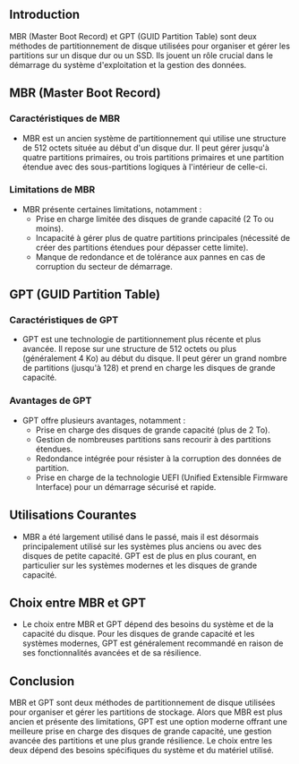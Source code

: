 ## Introduction
MBR (Master Boot Record) et GPT (GUID Partition Table) sont deux méthodes de partitionnement de disque utilisées pour organiser et gérer les partitions sur un disque dur ou un SSD. Ils jouent un rôle crucial dans le démarrage du système d'exploitation et la gestion des données.

## MBR (Master Boot Record)

### Caractéristiques de MBR
- MBR est un ancien système de partitionnement qui utilise une structure de 512 octets située au début d'un disque dur. Il peut gérer jusqu'à quatre partitions primaires, ou trois partitions primaires et une partition étendue avec des sous-partitions logiques à l'intérieur de celle-ci.

### Limitations de MBR
- MBR présente certaines limitations, notamment :
  - Prise en charge limitée des disques de grande capacité (2 To ou moins).
  - Incapacité à gérer plus de quatre partitions principales (nécessité de créer des partitions étendues pour dépasser cette limite).
  - Manque de redondance et de tolérance aux pannes en cas de corruption du secteur de démarrage.

## GPT (GUID Partition Table)

### Caractéristiques de GPT
- GPT est une technologie de partitionnement plus récente et plus avancée. Il repose sur une structure de 512 octets ou plus (généralement 4 Ko) au début du disque. Il peut gérer un grand nombre de partitions (jusqu'à 128) et prend en charge les disques de grande capacité.

### Avantages de GPT
- GPT offre plusieurs avantages, notamment :
  - Prise en charge des disques de grande capacité (plus de 2 To).
  - Gestion de nombreuses partitions sans recourir à des partitions étendues.
  - Redondance intégrée pour résister à la corruption des données de partition.
  - Prise en charge de la technologie UEFI (Unified Extensible Firmware Interface) pour un démarrage sécurisé et rapide.

## Utilisations Courantes
- MBR a été largement utilisé dans le passé, mais il est désormais principalement utilisé sur les systèmes plus anciens ou avec des disques de petite capacité. GPT est de plus en plus courant, en particulier sur les systèmes modernes et les disques de grande capacité.

## Choix entre MBR et GPT
- Le choix entre MBR et GPT dépend des besoins du système et de la capacité du disque. Pour les disques de grande capacité et les systèmes modernes, GPT est généralement recommandé en raison de ses fonctionnalités avancées et de sa résilience.

## Conclusion
MBR et GPT sont deux méthodes de partitionnement de disque utilisées pour organiser et gérer les partitions de stockage. Alors que MBR est plus ancien et présente des limitations, GPT est une option moderne offrant une meilleure prise en charge des disques de grande capacité, une gestion avancée des partitions et une plus grande résilience. Le choix entre les deux dépend des besoins spécifiques du système et du matériel utilisé.
